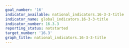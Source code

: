 ```yaml
---
goal_number: '16'
indicator_available: national_indicators.16-3-3-title
indicator_name: global_indicators.16-3-3-title
indicator_number: 16.3.3
reporting_status: notstarted
target_number: '16.3'
graph_title: national_indicators.16-3-3-title
---
```

